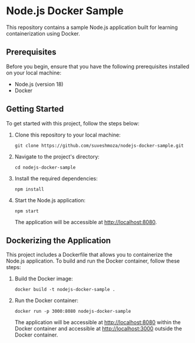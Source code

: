 # Node.js Docker Sample

This repository contains a sample Node.js application built for learning containerization using Docker.

## Prerequisites

Before you begin, ensure that you have the following prerequisites installed on your local machine:

- Node.js (version 18)
- Docker

## Getting Started

To get started with this project, follow the steps below:

1. Clone this repository to your local machine:

   ```shell
   git clone https://github.com/suveshmoza/nodejs-docker-sample.git
   ```

2. Navigate to the project's directory:

   ```shell
   cd nodejs-docker-sample
   ```

3. Install the required dependencies:

   ```shell
   npm install
   ```

4. Start the Node.js application:

   ```shell
   npm start
   ```

   The application will be accessible at [http://localhost:8080](http://localhost:8080).

## Dockerizing the Application

This project includes a Dockerfile that allows you to containerize the Node.js application. To build and run the Docker container, follow these steps:

1. Build the Docker image:

   ```shell
   docker build -t nodejs-docker-sample .
   ```

2. Run the Docker container:

   ```shell
   docker run -p 3000:8080 nodejs-docker-sample
   ```

   The application will be accessible at [http://localhost:8080](http://localhost:8080) within the Docker container and accessible at [http://localhost:3000](http://localhost:3000) outside the Docker container.
